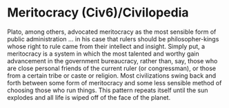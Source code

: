# Meritocracy (Civ6)/Civilopedia

Plato, among others, advocated meritocracy as the most sensible form of public administration … in his case that rulers should be philosopher-kings whose right to rule came from their intellect and insight. Simply put, a meritocracy is a system in which the most talented and worthy gain advancement in the government bureaucracy, rather than, say, those who are close personal friends of the current ruler (or congressman), or those from a certain tribe or caste or religion. Most civilizations swing back and forth between some form of meritocracy and some less sensible method of choosing those who run things. This pattern repeats itself until the sun explodes and all life is wiped off of the face of the planet.